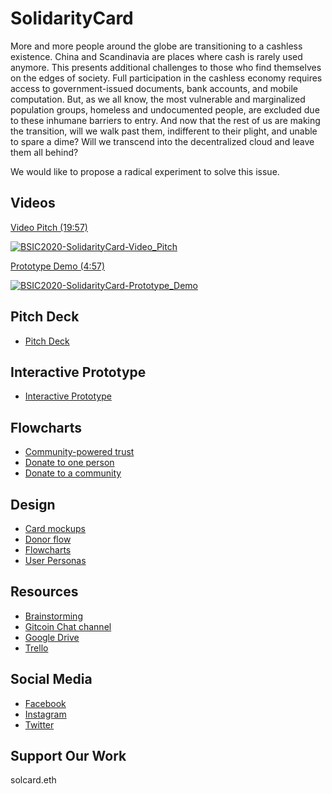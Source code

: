 # SolidarityCard

More and more people around the globe are transitioning to a cashless existence. China and Scandinavia are places where cash is rarely used anymore. This presents additional challenges to those who find themselves on the edges of society. Full participation in the cashless economy requires access to government-issued documents, bank accounts, and mobile computation. But, as we all know, the most vulnerable and marginalized population groups, homeless and undocumented people, are excluded due to these inhumane barriers to entry. And now that the rest of us are making the transition, will we walk past them, indifferent to their plight, and unable to spare a dime? Will we transcend into the decentralized cloud and leave them all behind?

We would like to propose a radical experiment to solve this issue.

## Videos

[Video Pitch (19:57)](https://www.youtube.com/watch?v=FAhUl4dbz8E)

[![BSIC2020-SolidarityCard-Video_Pitch](https://img.youtube.com/vi/FAhUl4dbz8E/0.jpg)](https://www.youtube.com/watch?v=FAhUl4dbz8E)

[Prototype Demo (4:57)](https://www.youtube.com/watch?v=tHMRko-hkqw)

[![BSIC2020-SolidarityCard-Prototype_Demo](https://img.youtube.com/vi/tHMRko-hkqw/0.jpg)](https://www.youtube.com/watch?v=tHMRko-hkqw)

## Pitch Deck

- [Pitch Deck](BSIC/Week_5/Pitch_Deck.pdf)

## Interactive Prototype

- [Interactive Prototype](https://www.figma.com/proto/rM6NfLVrjyk7Y7VCCkGJEo/SolidarityCard?scaling=scale-down)

## Flowcharts

- [Community-powered trust](Design/Flowcharts/Flowchart-Community_powered_trust.pdf)
- [Donate to one person](Design/Flowcharts/Flowchart-Donate_to_one_person.pdf)
- [Donate to a community](Design/Flowcharts/Flowchart-Donate_to_a_community.pdf)

## Design

- [Card mockups](https://www.figma.com/file/rM6NfLVrjyk7Y7VCCkGJEo/SolidarityCard?node-id=0%3A1)
- [Donor flow](https://www.figma.com/file/rM6NfLVrjyk7Y7VCCkGJEo/SolidarityCard?node-id=110%3A0)
- [Flowcharts](https://www.figma.com/file/rM6NfLVrjyk7Y7VCCkGJEo/SolidarityCard?node-id=172%3A0)
- [User Personas](https://www.figma.com/file/rM6NfLVrjyk7Y7VCCkGJEo/SolidarityCard?node-id=371%3A0)

## Resources

- [Brainstorming](https://www.notion.so/SolidarityCard-48b71df290e04973bf61c88abd381084)
- [Gitcoin Chat channel](https://chat.gitcoin.co/hackathons/channels/solidaritycard)
- [Google Drive](https://drive.google.com/drive/folders/11EGZdEhwkAx2pG4HqSlIMlCDiTIJb7ay?usp=sharing)
- [Trello](https://trello.com/b/rhMJpLpr)

## Social Media

- [Facebook](https://facebook.com/solcardorg)
- [Instagram](https://instagram.com/solcardorg)
- [Twitter](https://twitter.com/solcardorg)

## Support Our Work

solcard.eth
